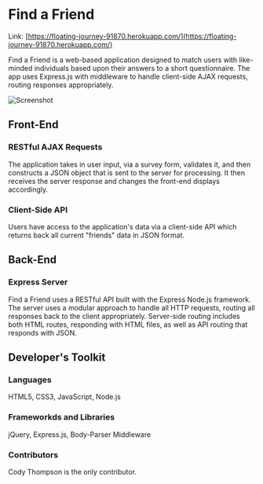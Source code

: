 # Find a Friend

Link: [https://floating-journey-91870.herokuapp.com/](https://floating-journey-91870.herokuapp.com/)

Find a Friend is a web-based application designed to match users with like-minded individuals based upon their answers to a short questionnaire.  The app uses Express.js with middleware to handle client-side AJAX requests, routing responses appropriately.

![Screenshot](https://cdt12988.github.io/images/portfolio/faf.jpg "Find a Friend Screenshot")

## Front-End

### RESTful AJAX Requests

The application takes in user input, via a survey form, validates it, and then constructs a JSON object that is sent to the server for processing.  It then receives the server response and changes the front-end displays accordingly.

### Client-Side API

Users have access to the application's data via a client-side API which returns back all current "friends" data in JSON format.

## Back-End

### Express Server

Find a Friend uses a RESTful API built with the Express Node.js framework.  The server uses a modular approach to handle all HTTP requests, routing all responses back to the client appropriately.  Server-side routing includes both HTML routes, responding with HTML files, as well as API routing that responds with JSON.

## Developer's Toolkit

### Languages

HTML5, CSS3, JavaScript, Node.js

### Frameworkds and Libraries

jQuery, Express.js, Body-Parser Middleware

### Contributors

Cody Thompson is the only contributor.